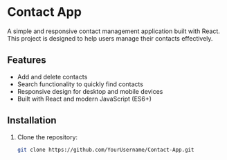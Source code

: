 # Contact App

A simple and responsive contact management application built with React. This project is designed to help users manage their contacts effectively.

## Features

- Add and delete contacts
- Search functionality to quickly find contacts
- Responsive design for desktop and mobile devices
- Built with React and modern JavaScript (ES6+)

## Installation

1. Clone the repository:
   ```bash
   git clone https://github.com/YourUsername/Contact-App.git
